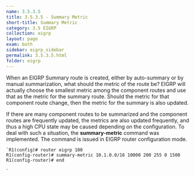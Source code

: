 ```yaml
---
name: 3.5.3.5
title: 3.5.3.5 - Summary Metric
short-title: Summary Metric
category: 3.5 EIGRP
collection: eigrp
layout: page
exam: both
sidebar: eigrp_sidebar
permalink: 3.5.3.5.html
folder: eigrp
---
```

When an EIGRP Summary route is created, either by auto-summary or by manual summarization, what should the metric of the route be? EIGRP will actually choose the smallest metric among the component routes and use that as the metric for the summary route. Should the metric for that component route change, then the metric for the summary is also updated.

If there are many component routes to be summarized and the component routes are frequently updated, the metrics are also updated frequently, and thus a high CPU state may be caused depending on the configuration. To deal with such a situation, the **summary-metric** command was implemented. The command is issued in EIGRP router configuration mode.
```
`R1(config)# router eigrp 100
R1(config-router)# summary-metric 10.1.0.0/16 10000 200 255 0 1500
R1(config-router)# end
```
`